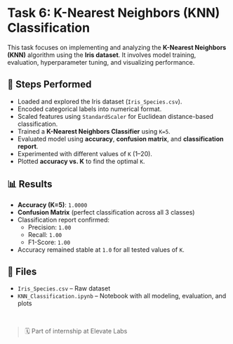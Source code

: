 # Task 6: K-Nearest Neighbors (KNN) Classification

This task focuses on implementing and analyzing the **K-Nearest Neighbors (KNN)** algorithm using the **Iris dataset**. It involves model training, evaluation, hyperparameter tuning, and visualizing performance.

## 🧠 Steps Performed
- Loaded and explored the Iris dataset (`Iris_Species.csv`).
- Encoded categorical labels into numerical format.
- Scaled features using `StandardScaler` for Euclidean distance-based classification.
- Trained a **K-Nearest Neighbors Classifier** using `K=5`.
- Evaluated model using **accuracy**, **confusion matrix**, and **classification report**.
- Experimented with different values of `K` (1–20).
- Plotted **accuracy vs. K** to find the optimal `K`.

## 📊 Results
- **Accuracy (K=5)**: `1.0000`
- **Confusion Matrix** (perfect classification across all 3 classes)
- Classification report confirmed:
  - Precision: `1.00`
  - Recall: `1.00`
  - F1-Score: `1.00`
- Accuracy remained stable at `1.0` for all tested values of `K`.

## 📁 Files
- `Iris_Species.csv` – Raw dataset  
- `KNN_Classification.ipynb` – Notebook with all modeling, evaluation, and plots

<br>

> 🗓️ Part of internship at Elevate Labs
